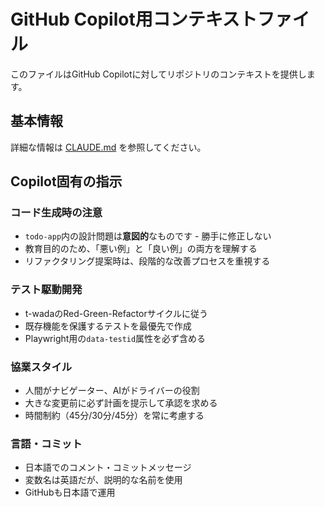 # GitHub Copilot用コンテキストファイル

このファイルはGitHub Copilotに対してリポジトリのコンテキストを提供します。

## 基本情報

詳細な情報は [CLAUDE.md](../CLAUDE.md) を参照してください。

## Copilot固有の指示

### コード生成時の注意
- `todo-app`内の設計問題は**意図的**なものです - 勝手に修正しない
- 教育目的のため、「悪い例」と「良い例」の両方を理解する
- リファクタリング提案時は、段階的な改善プロセスを重視する

### テスト駆動開発
- t-wadaのRed-Green-Refactorサイクルに従う
- 既存機能を保護するテストを最優先で作成
- Playwright用の`data-testid`属性を必ず含める

### 協業スタイル
- 人間がナビゲーター、AIがドライバーの役割
- 大きな変更前に必ず計画を提示して承認を求める
- 時間制約（45分/30分/45分）を常に考慮する

### 言語・コミット
- 日本語でのコメント・コミットメッセージ
- 変数名は英語だが、説明的な名前を使用
- GitHubも日本語で運用
